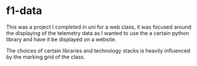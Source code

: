 # f1-data

This was a project I completed in uni for a web class, it was focused around the displaying of the telemetry data as I wanted to use the a certain python library and have it be displayed on a website.

The choices of certain libraries and technology stacks is heavily influenced by the marking grid of the class.

